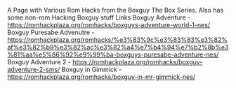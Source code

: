 A Page with Various Rom Hacks from the Boxguy The Box Series. Also has some non-rom Hacking Boxguy stuff
Links
Boxguy Adventure - https://romhackplaza.org/romhacks/boxguys-adventure-world-1-nes/
Boxguy Puresabe Advenutre - https://romhackplaza.org/romhacks/%e3%83%9c%e3%83%83%e3%82%af%e3%82%b9%e3%82%ac%e3%82%a4%e7%b4%94%e7%b2%8b%e3%81%aa%e5%86%92%e9%99%ba-boxguys-puresabe-adventure-nes/
Boxguy Adventure 2 - https://romhackplaza.org/romhacks/boxguy-adventure-2-sms/
Boxguy in Gimmick - https://romhackplaza.org/romhacks/boxguy-in-mr-gimmick-nes/
